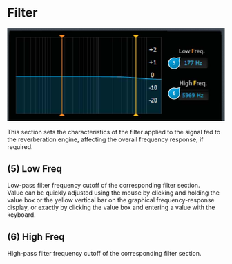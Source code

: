 # Filter
![](../include/verb_session_04.PNG)

This section sets the characteristics of the filter applied to the signal fed to the reverberation engine, affecting the overall
frequency response, if required.

## (5) Low Freq
Low-pass filter frequency cutoff of the corresponding filter section.  
Value can be quickly adjusted using the mouse by clicking and holding the value box or the yellow vertical bar on the
graphical frequency-response display, or exactly by clicking the value box and entering a value with the keyboard.

## (6) High Freq
High-pass filter frequency cutoff of the corresponding filter section.
